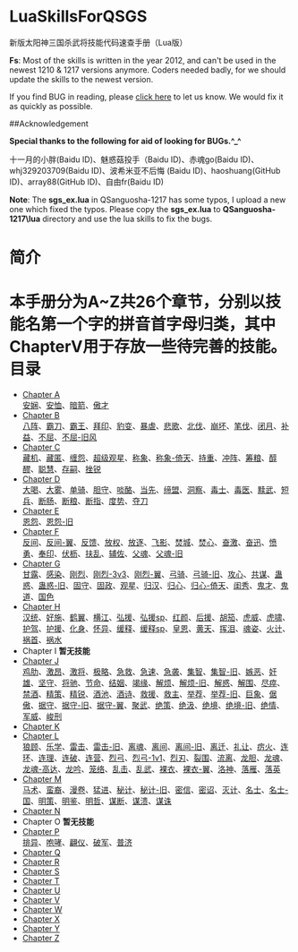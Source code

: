 LuaSkillsForQSGS
================

新版太阳神三国杀武将技能代码速查手册（Lua版）

**Fs**: Most of the skills is written in the year 2012, and can't be used in the newest 1210 & 1217 versions anymore.
Coders needed badly, for we should update the skills to the newest version.

If you find BUG in reading, please [click here](https://github.com/DGAH/LuaSkillsForQSGS/issues/7) to let us know. We would fix it as quickly as possible.

##Acknowledgement

**Special thanks to the following for aid of looking for BUGs.^_^**

十一月的小胖(Baidu ID)、魅惑菇投手（Baidu ID)、赤魂go(Baidu ID)、whj329203709(Baidu ID)、波希米亚不后悔 (Baidu ID)、haoshuang(GitHub ID)、array88(GitHub ID)、自由fr(Baidu ID)

**Note**: The **sgs\_ex.lua** in QSanguosha-1217 has some typos, I upload a new one which fixed the typos.
Please copy the **sgs_ex.lua** to **QSanguosha-1217\lua** directory and use the lua skills to fix the bugs.

 简介 
====================

本手册分为A~Z共26个章节，分别以技能名第一个字的拼音首字母归类，其中**ChapterV**用于存放一些待完善的技能。 
目录
====================
- [Chapter A](ChapterA.md)  
 [安娴](ChapterA.md#安娴)、[安恤](ChapterA.md#安恤)、[暗箭](ChapterA.md#暗箭)、[傲才](ChapterA.md#傲才)
- [Chapter B](ChapterB.md)  
[八阵](ChapterB.md#八阵)、[霸刀](ChapterB.md#霸刀)、[霸王](ChapterB.md#霸王)、[拜印](ChapterB.md#拜印)、[豹变](ChapterB.md#豹变)、[暴虐](ChapterB.md#暴虐)、[悲歌](ChapterB.md#悲歌)、[北伐](ChapterB.md#北伐)、[崩坏](ChapterB.md#崩坏)、[笔伐](ChapterB.md#笔伐)、[闭月](ChapterB.md#闭月)、[补益](ChapterB.md#补益)、[不屈](ChapterB.md#不屈)、[不屈-旧风](ChapterB.md#不屈-旧风) 
- [Chapter C](ChapterC.md)  
 [藏机](ChapterC.md#藏机)、[藏匿](ChapterC.md#藏匿)、[缠怨](ChapterC.md#缠怨)、[超级观星](ChapterC.md#超级观星)、[称象](ChapterC.md#称象)、[称象-倚天](ChapterC.md#称象-倚天)、[持重](ChapterC.md#持重)、[冲阵](ChapterC.md#冲阵)、[筹粮](ChapterC.md#筹粮)、[醇醪](ChapterC.md#醇醪)、[聪慧](ChapterC.md#聪慧)、[存嗣](ChapterC.md#存嗣)、[挫锐](ChapterC.md#挫锐)
- [Chapter D](ChapterD.md)  
[大喝](ChapterD.md#大喝)、[大雾](ChapterD.md#大雾)、[单骑](ChapterD.md#单骑)、[胆守](ChapterD.md#胆守)、[啖酪](ChapterD.md#啖酪)、[当先](ChapterD.md#当先)、[缔盟](ChapterD.md#缔盟)、[洞察](ChapterD.md#洞察)、[毒士](ChapterD.md#毒士)、[毒医](ChapterD.md#毒医)、[黩武](ChapterD.md#黩武)、[短兵](ChapterD.md#短兵)、[断肠](ChapterD.md#断肠)、[断粮](ChapterD.md#断粮)、[断指](ChapterD.md#断指)、[度势](ChapterD.md#度势)、[夺刀](ChapterD.md#夺刀)
- [Chapter E](ChapterE.md)  
[恩怨](ChapterE.md#恩怨)、[恩怨-旧](ChapterE.md#恩怨-旧)
- [Chapter F](ChapterF.md)   
[反间](ChapterF.md#反间)、[反间-翼](ChapterF.md#反间-翼)、[反馈](ChapterF.md#反馈)、[放权](ChapterF.md#放权)、[放逐](ChapterF.md#放逐)、[飞影](ChapterF.md#飞影)、[焚城](ChapterF.md#焚城)、[焚心](ChapterF.md#焚心)、[奋激](ChapterF.md#奋激)、[奋迅](ChapterF.md#奋迅)、[愤勇](ChapterF.md#愤勇)、[奉印](ChapterF.md#奉印)、[伏枥](ChapterF.md#伏枥)、[扶乱](ChapterF.md#扶乱)、[辅佐](ChapterF.md#辅佐)、[父魂](ChapterF.md#父魂)、[父魂-旧](ChapterF.md#父魂-旧)
- [Chapter G](ChapterG.md)  
[甘露](ChapterG.md#甘露)、[感染](ChapterG.md#感染)、[刚烈](ChapterG.md#刚烈)、[刚烈-3v3](ChapterG.md#刚烈-3v3)、[刚烈-翼](ChapterG.md#刚烈-翼)、[弓骑](ChapterG.md#弓骑)、[弓骑-旧](ChapterG.md#弓骑-旧)、[攻心](ChapterG.md#攻心)、[共谋](ChapterG.md#共谋)、[蛊惑](ChapterG.md#蛊惑)、[蛊惑-旧](ChapterG.md#蛊惑-旧)、[固守](ChapterG.md#固守)、[固政](ChapterG.md#固政)、[观星](ChapterG.md#观星)、[归汉](ChapterG.md#归汉)、[归心](ChapterG.md#归心)、[归心-倚天](ChapterG.md#归心-倚天)、[闺秀](ChapterG.md#闺秀)、[鬼才](ChapterG.md#鬼才)、[鬼道](ChapterG.md#鬼道)、[国色](ChapterG.md#国色)
- [Chapter H](ChapterH.md)  
[汉统](ChapterH.md#汉统)、[好施](ChapterH.md#好施)、[鹤翼](ChapterH.md#鹤翼)、[横江](ChapterH.md#横江)、[弘援](ChapterH.md#弘援)、[弘援sp](ChapterH.md#弘援sp)、[红颜](ChapterH.md#红颜)、[后援](ChapterH.md#后援)、[胡笳](ChapterH.md#胡笳)、[虎威](ChapterH.md#虎威)、[虎啸](ChapterH.md#虎啸)、[护驾](ChapterH.md#护驾)、[护援](ChapterH.md#护援)、[化身](ChapterH.md#化身)、[怀异](ChapterH.md#排异)、[缓释](ChapterH.md#缓释)、[缓释sp](ChapterH.md#缓释sp)、[皇恩](ChapterH.md#皇恩)、[黄天](ChapterH.md#黄天)、[挥泪](ChapterH.md#挥泪)、[魂姿](ChapterH.md#魂姿)、[火计](ChapterH.md#火计)、[祸首](ChapterH.md#祸首)、[祸水](ChapterH.md#祸水)
- Chapter I **暂无技能**
- [Chapter J](ChapterJ.md)  
[鸡肋](ChapterJ.md#鸡肋)、[激昂](ChapterJ.md#激昂)、[激将](ChapterJ.md#激将)、[极略](ChapterJ.md#极略)、[急救](ChapterJ.md#急救)、[急速](ChapterJ.md#急速)、[急袭](ChapterJ.md#急袭)、[集智](ChapterJ.md#集智)、[集智-旧](ChapterJ.md#集智-旧)、[嫉恶](ChapterJ.md#嫉恶)、[奸雄](ChapterJ.md#奸雄)、[坚守](ChapterJ.md#坚守)、[将驰](ChapterJ.md#将驰)、[节命](ChapterJ.md#节命)、[结姻](ChapterJ.md#结姻)、[竭缘](ChapterJ.md#竭缘)、[解烦](ChapterJ.md#解烦)、[解烦-旧](ChapterJ.md#解烦-旧)、[解惑](ChapterJ.md#解惑)、[解围](ChapterJ.md#解围)、[尽瘁](ChapterJ.md#尽瘁)、[禁酒](ChapterJ.md#禁酒)、[精策](ChapterJ.md#精策)、[精锐](ChapterJ.md#精锐)、[酒池](ChapterJ.md#酒池)、[酒诗](ChapterJ.md#酒诗)、[救援](ChapterJ.md#救援)、[救主](ChapterJ.md#救主)、[举荐](ChapterJ.md#举荐)、[举荐-旧](ChapterJ.md#举荐-旧)、[巨象](ChapterJ.md#巨象)、[倨傲](ChapterJ.md#倨傲)、[据守](ChapterJ.md#据守)、[据守-旧](ChapterJ.md#据守-旧)、[据守-翼](ChapterJ.md#据守-翼)、[聚武](ChapterJ.md#聚武)、[绝策](ChapterJ.md#绝策)、[绝汲](ChapterJ.md#绝汲)、[绝境](ChapterJ.md#绝境)、[绝境-旧](ChapterJ.md#绝境-旧)、[绝情](ChapterJ.md#绝情)、[军威](ChapterJ.md#军威)、[峻刑](ChapterJ.md#峻刑)
- [Chapter K](ChapterK.md)
- [Chapter L](ChapterL.md)  
[狼顾](ChapterL.md#狼顾)、[乐学](ChapterL.md#乐学)、[雷击](ChapterL.md#雷击)、[雷击-旧](ChapterL.md#雷击-旧)、[离魂](ChapterL.md#离魂)、[离间](ChapterL.md#离间)、[离间-旧](ChapterL.md#离间-旧)、[离迁](ChapterL.md#离迁)、[礼让](ChapterL.md#礼让)、[疠火](ChapterL.md#疬火)、[连环](ChapterL.md#连环)、[连理](ChapterL.md#连理)、[连破](ChapterL.md#连破)、[连营](ChapterL.md#连营)、[烈弓](ChapterL.md#烈弓)、[烈弓-1v1](ChapterL.md#烈弓-1v1)、[烈刃](ChapterL.md#烈刃)、[裂围](ChapterL.md#裂围)、[流离](ChapterL.md#流离)、[龙胆](ChapterL.md#龙胆)、[龙魂](ChapterL.md#龙魂)、[龙魂-高达](ChapterL.md#龙魂-高达)、[龙吟](ChapterL.md#龙吟)、[笼络](ChapterL.md#笼络)、[乱击](ChapterL.md#乱击)、[乱武](ChapterL.md#乱武)、[裸衣](ChapterL.md#裸衣)、[裸衣-翼](ChapterL.md#裸衣-翼)、[洛神](ChapterL.md#洛神)、[落雁](ChapterL.md#落雁)、[落英](ChapterL.md#落英)
- [Chapter M](ChapterM.md)  
[马术](ChapterM.md#马术)、[蛮裔](ChapterM.md#蛮裔)、[漫卷](ChapterM.md#漫卷)、[猛进](ChapterM.md#猛进)、[秘计](ChapterM.md#秘计)、[秘计-旧](ChapterM.md#秘计-旧)、[密信](ChapterM.md#密信)、[密诏](ChapterM.md#密诏)、[灭计](ChapterM.md#灭计)、[名士](ChapterM.md#名士)、[名士-国](ChapterM.md#名士-国)、[明策](ChapterM.md#明策)、[明鉴](ChapterM.md#明鉴)、[明哲](ChapterM.md#明哲)、[谋断](ChapterM.md#谋断)、[谋溃](ChapterM.md#谋溃)、[谋诛](ChapterM.md#谋诛)
- [Chapter N](ChapterN.md)
- Chapter O **暂无技能**
- [Chapter P](ChapterP.md)  
[排异](ChapterP.md#排异)、[咆哮](ChapterP.md#咆哮)、[翩仪](ChapterP.md#翩仪)、[破军](ChapterP.md#破军)、[普济](ChapterP.md#普济)
- [Chapter Q](ChapterQ.md) 
- [Chapter R](ChapterR.md)
- [Chapter S](ChapterS.md)
- [Chapter T](ChapterT.md)
- [Chapter U](ChapterU.md)
- [Chapter V](ChapterV.md)
- [Chapter W](ChapterW.md)
- [Chapter X](ChapterX.md)
- [Chapter Y](ChapterY.md)
- [Chapter Z](ChapterZ.md)

